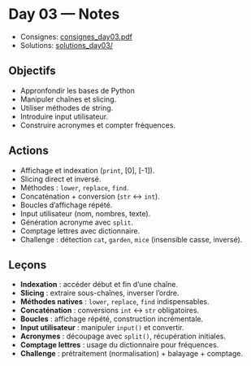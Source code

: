 # Day 03 — Notes

- Consignes: [consignes_day03.pdf](consignes_day03.pdf)
- Solutions: [solutions_day03/](solutions_day03/)

## Objectifs
- Appronfondir les bases de Python  
- Manipuler chaînes et slicing.  
- Utiliser méthodes de string.  
- Introduire input utilisateur.  
- Construire acronymes et compter fréquences.  

## Actions
- Affichage et indexation (`print`, [0], [-1]).  
- Slicing direct et inversé.  
- Méthodes : `lower`, `replace`, `find`.  
- Concaténation + conversion (`str` ↔ `int`).  
- Boucles d’affichage répété.  
- Input utilisateur (nom, nombres, texte).  
- Génération acronyme avec `split`.  
- Comptage lettres avec dictionnaire.  
- Challenge : détection `cat`, `garden`, `mice` (insensible casse, inversé).  

## Leçons
- **Indexation** : accéder début et fin d’une chaîne.  
- **Slicing** : extraire sous-chaînes, inverser l’ordre.  
- **Méthodes natives** : `lower`, `replace`, `find` indispensables.  
- **Concaténation** : conversions `int` ↔ `str` obligatoires.  
- **Boucles** : affichage répété, construction incrémentale.  
- **Input utilisateur** : manipuler `input()` et convertir.  
- **Acronymes** : découpage avec `split()`, récupération initiales.  
- **Comptage lettres** : usage du dictionnaire pour fréquences.  
- **Challenge** : prétraitement (normalisation) + balayage + comptage.  
